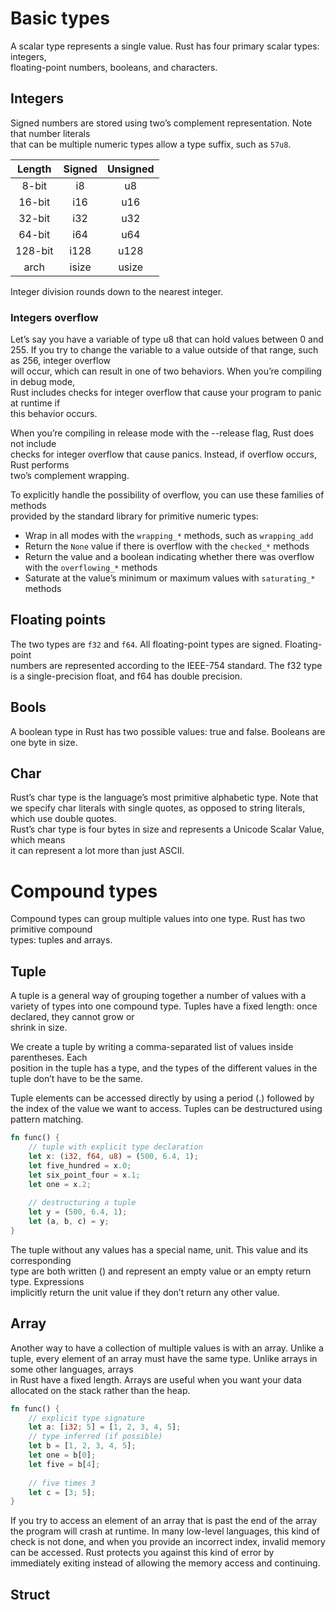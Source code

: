 # Basic types

A scalar type represents a single value. Rust has four primary scalar types: integers,  
floating-point numbers, booleans, and characters.

## Integers
Signed numbers are stored using two’s complement representation. Note that number literals  
that can be multiple numeric types allow a type suffix, such as `57u8`.

|  Length   | Signed | Unsigned | 
|:---------:|:------:|:--------:|
|   8-bit   |   i8   |    u8    |
|  16-bit   |  i16	  |   u16    |
|  32-bit   |  i32	  |   u32    |
|  64-bit   |  i64	  |   u64    |
| 128-bit 	 | i128	  |   u128   |
|   arch    | isize  |  usize   |

Integer division rounds down to the nearest integer.

### Integers overflow

Let’s say you have a variable of type u8 that can hold values between 0 and 255. If you
try to change the variable to a value outside of that range, such as 256, integer overflow  
will occur, which can result in one of two behaviors. When you’re compiling in debug mode,  
Rust includes checks for integer overflow that cause your program to panic at runtime if  
this behavior occurs.

When you’re compiling in release mode with the --release flag, Rust does not include  
checks for integer overflow that cause panics. Instead, if overflow occurs, Rust performs  
two’s complement wrapping. 

To explicitly handle the possibility of overflow, you can use these families of methods  
provided by the standard library for primitive numeric types:

- Wrap in all modes with the `wrapping_*` methods, such as `wrapping_add`
- Return the `None` value if there is overflow with the `checked_*` methods
- Return the value and a boolean indicating whether there was overflow with the 
`overflowing_*` methods
- Saturate at the value’s minimum or maximum values with `saturating_*` methods

## Floating points

The two types are `f32` and `f64`. All floating-point types are signed. Floating-point  
numbers are represented according to the IEEE-754 standard. The f32 type is a 
single-precision  float, and f64 has double precision.

## Bools

A boolean type in Rust has two possible values: true and false. Booleans are one byte in size. 

## Char

Rust’s char type is the language’s most primitive alphabetic type. Note that we specify 
char  literals with single quotes, as opposed to string literals, which use double quotes.  
Rust’s char type is four bytes in size and represents a Unicode Scalar Value, which means  
it can represent a lot more than just ASCII.

# Compound types

Compound types can group multiple values into one type. Rust has two primitive compound  
types: tuples and arrays.

## Tuple

A tuple is a general way of grouping together a number of values with a variety of types 
into  one compound type. Tuples have a fixed length: once declared, they cannot grow or  
shrink in size.

We create a tuple by writing a comma-separated list of values inside parentheses. Each  
position in the tuple has a type, and the types of the different values in the tuple don’t 
have to be the same.

Tuple elements can be accessed directly by using a period (.) followed by the index of the 
value we want to access. Tuples can be destructured using pattern matching.

```rust
fn func() {
    // tuple with explicit type declaration
    let x: (i32, f64, u8) = (500, 6.4, 1);
    let five_hundred = x.0;
    let six_point_four = x.1;
    let one = x.2;
    
    // destructuring a tuple
    let y = (500, 6.4, 1);
    let (a, b, c) = y;
}
```

The tuple without any values has a special name, unit. This value and its corresponding  
type are both written () and represent an empty value or an empty return type. Expressions  
implicitly return the unit value if they don’t return any other value.

## Array

Another way to have a collection of multiple values is with an array. Unlike a tuple, every 
element of an array must have the same type. Unlike arrays in some other languages, arrays  
in Rust have a fixed length. Arrays are useful when you want your data allocated on the 
stack  rather than the heap.

```rust
fn func() {
    // explicit type signature
    let a: [i32; 5] = [1, 2, 3, 4, 5];
    // type inferred (if possible)
    let b = [1, 2, 3, 4, 5];
    let one = b[0];
    let five = b[4];
    
    // five times 3
    let c = [3; 5];
}
```

If you try to access an element of an array that is past the end of the array the program 
will crash at runtime.  In many low-level languages, this kind of check is not done, and when
you provide an incorrect index, invalid memory can be accessed. Rust protects you against 
this kind of error by immediately exiting instead of allowing the memory access and continuing.

## Struct